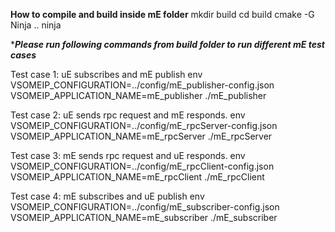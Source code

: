**********How to compile and build inside mE folder**********
mkdir build
cd build
cmake -G Ninja ..
ninja

**********Please run following commands from build folder to run different mE test cases*********

Test case 1: uE subscribes and mE publish
env VSOMEIP_CONFIGURATION=../config/mE_publisher-config.json VSOMEIP_APPLICATION_NAME=mE_publisher ./mE_publisher

Test case 2: uE sends rpc request and mE responds.
env VSOMEIP_CONFIGURATION=../config/mE_rpcServer-config.json VSOMEIP_APPLICATION_NAME=mE_rpcServer ./mE_rpcServer

Test case 3: mE sends rpc request and uE responds.
env VSOMEIP_CONFIGURATION=../config/mE_rpcClient-config.json VSOMEIP_APPLICATION_NAME=mE_rpcClient ./mE_rpcClient

Test case 4: mE subscribes and uE publish
env VSOMEIP_CONFIGURATION=../config/mE_subscriber-config.json VSOMEIP_APPLICATION_NAME=mE_subscriber ./mE_subscriber